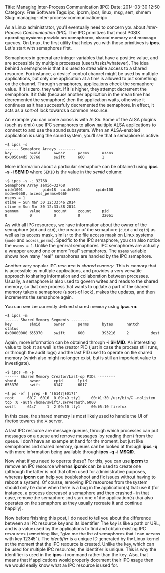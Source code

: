 Title: Managing Inter-Process Communication (IPC)
Date: 2014-03-30 12:50
Category: Free Software
Tags: ipc, ipcrm, ipcs, linux, msg, sem, shmem
Slug: managing-inter-process-communication-ipc

As a Linux administrator, you'll eventually need to concern you about
*Inter-Process Communication (IPC)*. The IPC primitives that most POSIX
operating systems provide are semaphores, shared memory and message
queues. On Linux, the first utility that helps you with those primitives
is **ipcs**. Let's start with semaphores first.

Semaphores in general are integer variables that have a positive value,
and are accessible by multiple processes (users/tasks/whatever). The
idea behind a semaphore is that it is used to streamline access to a
shared resource. For instance, a device' control channel might be used
by multiple applications, but only one application at a time is allowed
to put something on the channel. Through semaphores, applications check
the semaphore value. If it is zero, they wait. If it is higher, they
attempt decrement the semaphore. If it fails (because another
application in the mean time has decremented the semaphore) then the
application waits, otherwise it continues as it has successfully
decremented the semaphore. In effect, it acts as a sort-of lock towards
a common resource.

An example you can come across is with ALSA. Some of the ALSA plugins
(such as dmix) use IPC semaphores to allow multiple ALSA applications to
connect to and use the sound subsystem. When an ALSA-enabled application
is using the sound system, you'll see that a semaphore is active:

    ~$ ipcs -s
    ------ Semaphore Arrays --------
    key        semid      owner      perms      nsems     
    0x0056a4d5 32768      swift      660        1

More information about a particular semaphore can be obtained using
**ipcs -s -i SEMID** where `SEMID` is the value in the *semid* column:

    ~$ ipcs -s -i 32768
    Semaphore Array semid=32768
    uid=1001         gid=18  cuid=1001       cgid=100
    mode=0660, access_perms=0660
    nsems = 1
    otime = Sun Mar 30 12:33:46 2014  
    ctime = Sun Mar 30 12:33:38 2014  
    semnum     value      ncount     zcount     pid       
    0          0          0          0          32061

As with all IPC resources, we have information about the owner of the
semaphore (`uid` and `gid`), the creator of the semaphore (`cuid` and
`cgid`) as well as its access mask, similar to the file access mask on
Linux systems (`mode` and `access_perms`). Specific to the IPC
semaphore, you can also notice the `nsems = 1`. Unlike the general
semaphores, IPC semaphores are actually a wrapper around one or more
"real" semaphores. The `nsems` variable shows how many "real" semaphores
are handled by the IPC semaphore.

Another very popular IPC resource is *shared memory*. This is memory
that is accessible by multiple applications, and provides a very
versatile approach to sharing information and collaboration between
processes. Usually, a semaphore is also used to govern writes and reads
to the shared memory, so that one process that wants to update a part of
the shared memory takes a semaphore (a sort-of lock), makes the updates,
and then increments the semaphore again.

You can see the currently defined shared memory using **ipcs -m**:

    ~$ ipcs -m
    ------ Shared Memory Segments --------
    key        shmid      owner      perms      bytes      nattch     status      
    0x00000000 655370     swift      600        393216     2          dest

Again, more information can be obtained through **-i SHMID**. An
interesting value to look at as well is the creator PID (just in case
the process still runs, or through the audit logs) and the last PID used
to operate on the shared memory (which also might no longer exist, but
is still an important value to investigate).

    ~$ ipcs -m -p
    ------ Shared Memory Creator/Last-op PIDs --------
    shmid      owner      cpid       lpid      
    655370     swift      6147       6017

    ~$ ps -ef | grep -E '(6147|6017)'
    root      6017  6016  0 09:49 tty1     00:01:30 /usr/bin/X -nolisten tcp :0 -auth /home/swift/.serverauth.6000
    swift     6147     1  2 09:50 tty1     00:05:10 firefox

In this case, the shared memory is most likely used to handle the UI of
firefox towards the X server.

A last IPC resource are message queues, through which processes can put
messages on a queue and remove messages (by reading them) from the
queue. I don't have an example at hand for the moment, but just like
semaphores and shared memory, queues can be looked at through **ipcs
-q** with more information being available through **ipcs -q -i MSQID**.

Now what if you need to operate these? For this, you can use **ipcrm**
to remove an IPC resource whereas **ipcmk** can be used to create one
(although the latter is not that often used for administrative purposes,
whereas **ipcrm** can help you troubleshoot and fix issues without
having to reboot a system). Of course, removing IPC resources from the
system should only be done when there is a bug in the application(s)
that use it (for instance, a process decreased a semaphore and then
crashed - in that case, remove the semaphore and start one of the
application(s) that also operates on the semaphore as they usually
recreate it and continue happily).

Now before finishing this post, I do need to tell you about the
difference between an IPC resource key and its identifier. The *key* is
like a path or URL, and is a value used by the applications to find and
obtain existing IPC resources (something like, "give me the list of
semaphores that I can access with key 12345"). The *identifier* is a
unique ID generated by the Linux kernel at the moment that the IPC
resource is created. Unlike the key, which can be used for multiple IPC
resources, the identifier is unique. This is why the identifier is used
in the **ipcs -i** command rather than the key. Also, that means that if
applications would properly document their IPC usage then we would
easily know what an IPC resource is used for.
